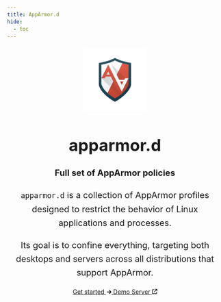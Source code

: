 ```yaml
---
title: AppArmor.d
hide:
  - toc
---
```


<!-- Additional styles for landing page -->
<style>
  /* Apply box shadow on smaller screens that don't display tabs */
  @media only screen and (max-width: 1220px) {
    .md-header {
      box-shadow: 0 0 .2rem rgba(0, 0, 0, .1), 0 .2rem .4rem rgba(0, 0, 0, .2);
      transition: color 250ms, background-color 250ms, box-shadow 250ms;
    }
  }

  /* Hide the edit button */
  .md-typeset .md-content__button {
    display: none;
  }

  /* Hide the date of revision */
  .md-source-file {
    display: none;
  }

  /* Get started button */
  .md-typeset .md-button--primary {
    color: var(--md-primary-fg-color);
    background-color: var(--md-primary-bg-color);
    border-color: var(--md-primary-bg-color);
  }

  .md-typeset .md-button--primary:hover {
    color: var(--md-primary-bg-color);
    background-color: var(--md-primary-fg-color);
    border-color: var(--md-primary-bg-color);
  }

  .tx-hero {
    max-width: 700px;
    display: flex;
    padding: .4rem;
    margin: 0 auto;
    text-align: center;
  }

  .tx-hero h1 {
    font-weight: 700;
    font-size: 38px;
    line-height: 46px;
  }

  .tx-hero p {
    color: var(--md-primary-bg-color--light);
    font-weight: 400;
    font-size: 20px;
    line-height: 32px;
  }

  .tx-hero__image {
    max-width: 1350px;
    min-width: 600px;
    width: 100%;
    height: auto;
    margin: 0 auto;
    display: flex;
    align-items: stretch;
  }

  .tx-hero__image img {
    width: 100%;
    height: 100%;
    min-width: 0;
  }

  .image-wrapper img {
    width: 100%;
    height: 100%;
    min-width: 0;
  }

  .main_logo {
    fill: var(--md-primary-bg-color);
    width: 30%;
  }

</style>

<div class="md-container tx-hero">
  <div class="md-grid md-typeset">
    <div class="md-main__inner">
      <div>
        <img class="main_logo" src="assets/avatar-icon.png" alt="" draggable="false">
        <h1>apparmor.d</h1>
        <p><b>Full set of AppArmor policies</b></p>
        <p><code>apparmor.d</code> is a collection of AppArmor profiles designed to restrict the behavior of Linux applications and processes.</p>
        <p>Its goal is to confine everything, targeting both desktops and servers across all distributions that support AppArmor.</p>
        <a href="/overview/"
          title="Get Started" class="md-button md-button--primary">
          Get started
          <svg width="11" height="10" viewBox="0 0 11 10" fill="none" style="margin-left:2px"><path d="M1 5.16772H9.5M9.5 5.16772L6.5 1.66772M9.5 5.16772L6.5 8.66772" stroke="currentColor" stroke-width="2" stroke-linecap="round" stroke-linejoin="round"></path></svg>
        </a>
        <a href="https://play.pujol.io/" title="Demo Server" class="md-button md-button--primary">
          Demo Server
          <svg height="12" width="12" viewBox="0 0 512 512"><path fill="currentColor" d="M320 0c-17.7 0-32 14.3-32 32s14.3 32 32 32l82.7 0L201.4 265.4c-12.5 12.5-12.5 32.8 0 45.3s32.8 12.5 45.3 0L448 109.3l0 82.7c0 17.7 14.3 32 32 32s32-14.3 32-32l0-160c0-17.7-14.3-32-32-32L320 0zM80 32C35.8 32 0 67.8 0 112L0 432c0 44.2 35.8 80 80 80l320 0c44.2 0 80-35.8 80-80l0-112c0-17.7-14.3-32-32-32s-32 14.3-32 32l0 112c0 8.8-7.2 16-16 16L80 448c-8.8 0-16-7.2-16-16l0-320c0-8.8 7.2-16 16-16l112 0c17.7 0 32-14.3 32-32s-14.3-32-32-32L80 32z" /></svg>
        </a>
      </div>
    </div>
  </div>
</div>
